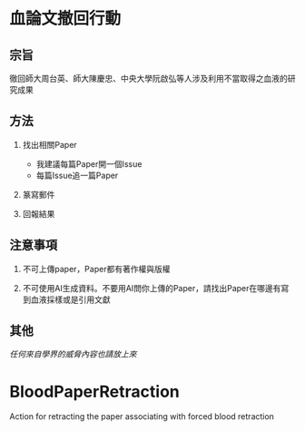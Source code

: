 # 血論文撤回行動

## 宗旨

徹回師大周台英、師大陳慶忠、中央大學阮啟弘等人涉及利用不當取得之血液的研究成果

## 方法

1. 找出相關Paper

    - 我建議每篇Paper開一個Issue
    - 每篇Issue追一篇Paper
       
3. 篆寫郵件

4. 回報結果

## 注意事項

1. 不可上傳paper，Paper都有著作權與版權

2. 不可使用AI生成資料。不要用AI問你上傳的Paper，請找出Paper在哪邊有寫到血液採樣或是引用文獻

## 其他

*任何來自學界的威脅內容也請放上來*

# BloodPaperRetraction
Action for retracting the paper associating with forced blood retraction
